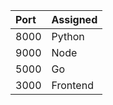 | Port | Assigned |
|:---|:---|
| 8000 | Python |
| 9000 | Node |
| 5000 | Go |
| 3000 | Frontend |
